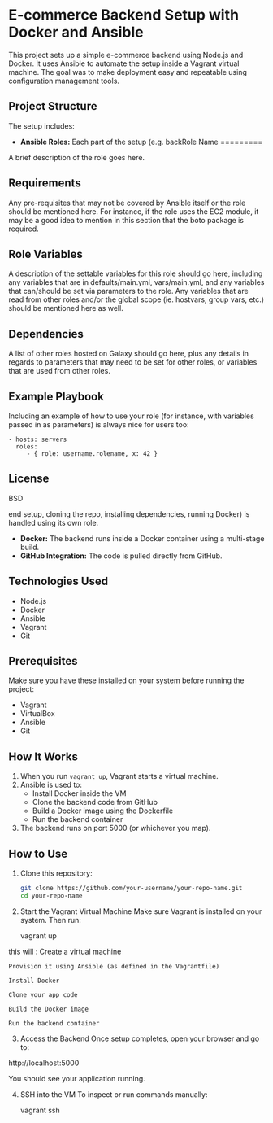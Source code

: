 # E-commerce Backend Setup with Docker and Ansible

This project sets up a simple e-commerce backend using Node.js and Docker. It uses Ansible to automate the setup inside a Vagrant virtual machine. The goal was to make deployment easy and repeatable using configuration management tools.

## Project Structure

The setup includes:

- **Ansible Roles:** Each part of the setup (e.g. backRole Name
=========

A brief description of the role goes here.

Requirements
------------

Any pre-requisites that may not be covered by Ansible itself or the role should be mentioned here. For instance, if the role uses the EC2 module, it may be a good idea to mention in this section that the boto package is required.

Role Variables
--------------

A description of the settable variables for this role should go here, including any variables that are in defaults/main.yml, vars/main.yml, and any variables that can/should be set via parameters to the role. Any variables that are read from other roles and/or the global scope (ie. hostvars, group vars, etc.) should be mentioned here as well.

Dependencies
------------

A list of other roles hosted on Galaxy should go here, plus any details in regards to parameters that may need to be set for other roles, or variables that are used from other roles.

Example Playbook
----------------

Including an example of how to use your role (for instance, with variables passed in as parameters) is always nice for users too:

    - hosts: servers
      roles:
         - { role: username.rolename, x: 42 }

License
-------

BSD


end setup, cloning the repo, installing dependencies, running Docker) is handled using its own role.
- **Docker:** The backend runs inside a Docker container using a multi-stage build.
- **GitHub Integration:** The code is pulled directly from GitHub.

## Technologies Used

- Node.js
- Docker
- Ansible
- Vagrant
- Git

## Prerequisites

Make sure you have these installed on your system before running the project:

- Vagrant
- VirtualBox
- Ansible
- Git

## How It Works

1. When you run `vagrant up`, Vagrant starts a virtual machine.
2. Ansible is used to:
   - Install Docker inside the VM
   - Clone the backend code from GitHub
   - Build a Docker image using the Dockerfile
   - Run the backend container
3. The backend runs on port 5000 (or whichever you map).

## How to Use

1. Clone this repository:
   ```bash
   git clone https://github.com/your-username/your-repo-name.git
   cd your-repo-name

2. Start the Vagrant Virtual Machine
Make sure Vagrant is installed on your system. Then run:

    vagrant up

this will :
    Create a virtual machine

    Provision it using Ansible (as defined in the Vagrantfile)

    Install Docker

    Clone your app code

    Build the Docker image

    Run the backend container

3. Access the Backend
Once setup completes, open your browser and go to:


http://localhost:5000

You should see your application running.

4. SSH into the VM
To inspect or run commands manually:




    vagrant ssh
